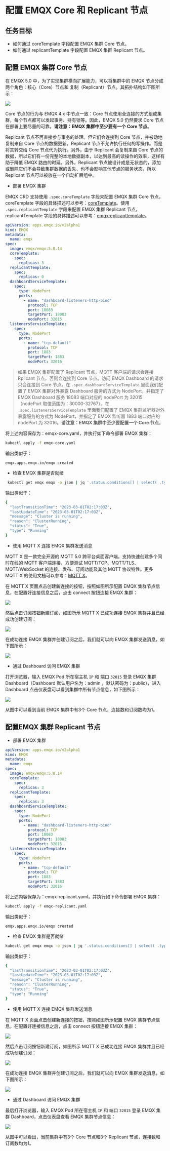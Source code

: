 # 配置 EMQX Core 和 Replicant 节点

## 任务目标

- 如何通过 coreTemplate 字段配置 EMQX 集群 Core 节点。
- 如何通过 replicantTemplate 字段配置 EMQX 集群 Replicant 节点。

## 配置 EMQX 集群 Core 节点

在 EMQX 5.0 中，为了实现集群横向扩展能力，可以将集群中的 EMQX 节点分成两个角色：核心（Core）节点和 复制（Replicant）节点。其拓扑结构如下图所示：

![](./assets/configure-core-replicant/mria-core-repliant.png)

Core 节点的行为与 EMQX 4.x 中节点一致：Core 节点使用全连接的方式组成集群，每个节点都可以发起事务、持有锁等。因此，EMQX 5.0 仍然要求 Core 节点在部署上要尽量的可靠。**请注意：EMQX 集群中至少要有一个 Core 节点**。

Replicant 节点不再直接参与事务的处理。但它们会连接到 Core 节点，并被动地复制来自 Core 节点的数据更新。Replicant 节点不允许执行任何的写操作。而是将其转交给 Core 节点代为执行。另外，由于 Replicant 会复制来自 Core 节点的数据，所以它们有一份完整的本地数据副本，以达到最高的读操作的效率，这样有助于降低 EMQX 路由的时延。另外，Replicant 节点被设计成是无状态的，添加或删除它们不会导致集群数据的丢失、也不会影响其他节点的服务状态，所以 Replicant 节点可以被放在一个自动扩展组中。

- 部署 EMQX 集群

EMQX CRD 支持使用 `.spec.coreTemplate` 字段来配置 EMQX 集群 Core 节点，coreTemplate 字段的具体描述可以参考：[coreTemplate](https://github.com/emqx/emqx-operator/blob/2.0.2/docs/en_US/reference/v2alpha1-reference.md#emqxcoretemplate)。使用 `.spec.replicantTemplate` 字段来配置 EMQX 集群 Replicant 节点，replicantTemplate 字段的具体描述可以参考：[emqxreplicanttemplate](https://github.com/emqx/emqx-operator/blob/2.0.2/docs/en_US/reference/v2alpha1-reference.md#emqxreplicanttemplate)。

```yaml
apiVersion: apps.emqx.io/v2alpha1
kind: EMQX
metadata:
  name: emqx
spec:
  image: emqx/emqx:5.0.14
  coreTemplate:
    spec:
      replicas: 3
  replicantTemplate:
    spec:
      replicas: 0
  dashboardServiceTemplate:
    spec:
      type: NodePort
      ports:
        - name: "dashboard-listeners-http-bind"
          protocol: TCP
          port: 18083
          targetPort: 18083
          nodePort: 32015
  listenersServiceTemplate:
    spec:
      type: NodePort
      ports:
        - name: "tcp-default"
          protocol: TCP
          port: 1883
          targetPort: 1883 
          nodePort: 32016
```

> 如果 EMQX 集群配置了 Replicant 节点，MQTT 客户端的请求会连接 Rplicant 节点，否则会连接到 Core 节点。访问 EMQX Dashboard 的请求只会连接到 Core 节点。在 `.spec.dashboardServiceTemplate` 里面我们配置了 EMQX 集群对外暴露 Dashboard 服务的方式为 NodePort，并指定了 EMQX Dashboard 服务 18083 端口对应的 nodePort 为 32015（nodePort 取值范围为：30000-32767）。在 `.spec.listenersServiceTemplate` 里面我们配置了 EMQX 集群监听器对外暴露服务的方式为 NodePort，并指定了 EMQX 监听器 1883 端口对应的 nodePort 为 32016。**请注意：EMQX 集群中至少要配置一个 Core 节点**。

将上述内容保存为：emqx-core.yaml，并执行如下命令部署 EMQX 集群：

```bash
kubectl apply -f emqx-core.yaml
```

输出类似于：

```
emqx.apps.emqx.io/emqx created
```

- 检查 EMQX 集群是否就绪

```bash
 kubectl get emqx emqx -o json | jq '.status.conditions[] | select( .type == "Running" and .status == "True")'
```

输出类似于：

```bash
{
  "lastTransitionTime": "2023-03-01T02:17:03Z",
  "lastUpdateTime": "2023-03-01T02:17:03Z",
  "message": "Cluster is running",
  "reason": "ClusterRunning",
  "status": "True",
  "type": "Running"
}
```

- 使用 MQTT X 连接 EMQX 集群发送消息

MQTT X 是一款完全开源的 MQTT 5.0 跨平台桌面客户端。支持快速创建多个同时在线的 MQTT 客户端连接，方便测试 MQTT/TCP、MQTT/TLS、MQTT/WebSocket 的连接、发布、订阅功能及其他 MQTT 协议特性。更多 MQTT X 的使用文档可以参考：[MQTT X](https://mqttx.app/zh/docs)。

在 MQTT X 页面点击创建新连接的按钮，按照如图所示配置 EMQX 集群节点信息，在配置好连接信息之后，点击 connect 按钮连接 EMQX 集群：

![](./assets/configure-core-replicant/emqx-mqtt.png)

然后点击订阅按钮新建订阅，如图所示 MQTT X 已成功连接 EMQX 集群并且已经成功创建订阅：

![](./assets/configure-core-replicant/emqx-sub.png)

在成功连接 EMQX 集群并创建订阅之后，我们就可以向 EMQX 集群发送消息，如下图所示：

![](./assets/configure-core-replicant/emqx-pub.png)

- 通过 Dashboard 访问 EMQX 集群 

打开浏览器，输入 EMQX Pod 所在宿主机 `IP` 和 端口 `32015` 登录 EMQX 集群 Dashboard（Dashboard 默认用户名为：admin ，默认密码为：public），进入 Dashboard 点击仪表盘可以看到集群中所有节点信息，如下图所示：

![](./assets/configure-core-replicant/emqx-core-dashboard.png)

从图中可以看到当前 EMQX 集群中有3个 Core 节点，连接数和订阅数均为1。

## 配置EMQX 集群 Replicant 节点

- 部署 EMQX 集群 

```yaml
apiVersion: apps.emqx.io/v2alpha1
kind: EMQX
metadata:
  name: emqx
spec:
  image: emqx/emqx:5.0.14
  coreTemplate:
    spec:
      replicas: 3
  replicantTemplate:
    spec:
      replicas: 3
  dashboardServiceTemplate:
    spec:
      type: NodePort
      ports:
        - name: "dashboard-listeners-http-bind"
          protocol: TCP
          port: 18083
          targetPort: 18083
          nodePort: 32015
  listenersServiceTemplate:
    spec:
      type: NodePort
      ports:
        - name: "tcp-default"
          protocol: TCP
          port: 1883
          targetPort: 1883 
          nodePort: 32016
```

将上述内容保存为：emqx-replicant.yaml，并执行如下命令部署 EMQX 集群：

```bash
kubectl apply -f emqx-replicant.yaml 
```

输出类似于：

```
emqx.apps.emqx.io/emqx created
```

- 检查 EMQX 集群是否就绪

```bash
kubectl get emqx emqx -o json | jq '.status.conditions[] | select( .type == "Running" and .status == "True")'
```

输出类似于：

```bash
{
  "lastTransitionTime": "2023-03-01T02:17:03Z",
  "lastUpdateTime": "2023-03-01T02:17:03Z",
  "message": "Cluster is running",
  "reason": "ClusterRunning",
  "status": "True",
  "type": "Running"
}
```

- 使用 MQTT X 连接 EMQX 集群发送消息

在 MQTT X 页面点击创建新连接的按钮，按照如图所示配置 EMQX 集群节点信息，在配置好连接信息之后，点击 connect 按钮连接 EMQX 集群：

![](./assets/configure-core-replicant/emqx-mqtt.png)

然后点击订阅按钮新建订阅，如图所示 MQTT X 已成功连接 EMQX 集群并且已经成功创建订阅：

![](./assets/configure-core-replicant/emqx-sub.png)

在成功连接 EMQX 集群并创建订阅之后，我们就可以向 EMQX 集群发送消息，如下图所示：

![](./assets/configure-core-replicant/emqx-pub.png)

- 通过 Dashboard 访问 EMQX 集群 

最后打开浏览器，输入 EMQX Pod 所在宿主机 `IP` 和 端口 `32015` 登录 EMQX 集群 Dashboard，点击仪表盘查看 EMQX 集群节点信息：

![](./assets/configure-core-replicant/emqx-replicant-dashboard.png)

从图中可以看出，当前集群中有3个 Core 节点和3个 Replicant 节点，连接数和订阅数均为1。
